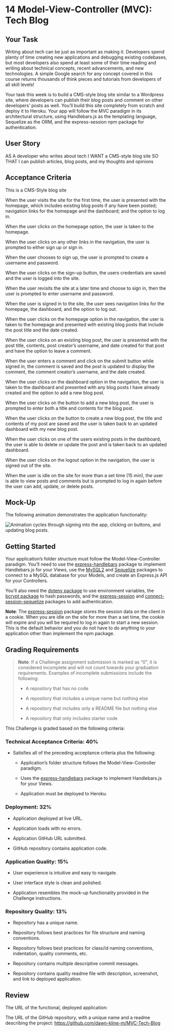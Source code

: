 # 14 Model-View-Controller (MVC): Tech Blog

## Your Task

Writing about tech can be just as important as making it. Developers spend plenty of time creating new applications and debugging existing codebases, but most developers also spend at least some of their time reading and writing about technical concepts, recent advancements, and new technologies. A simple Google search for any concept covered in this course returns thousands of think pieces and tutorials from developers of all skill levels!

Your task this week is to build a CMS-style blog site similar to a Wordpress site, where developers can publish their blog posts and comment on other developers’ posts as well. You’ll build this site completely from scratch and deploy it to Heroku. Your app will follow the MVC paradigm in its architectural structure, using Handlebars.js as the templating language, Sequelize as the ORM, and the express-session npm package for authentication.

## User Story


AS A developer who writes about tech
I WANT a CMS-style blog site
SO THAT I can publish articles, blog posts, and my thoughts and opinions


## Acceptance Criteria

This is a CMS-Style blog site

When the user visits the site for the first time, the user is presented with the homepage, which includes existing blog posts if any have been posted; navigation links for the homepage and the dashboard; and the option to log in.

When the user clicks on the homepage option, the user is taken to the homepage.

When the user clicks on any other links in the navigation, the user is prompted to either sign up or sign in.

When the user chooses to sign up, the user is prompted to create a username and password.

When the user clicks on the sign-up button, the users  credentials are saved and the user is logged into the site.

When the user revisits the site at a later time and choose to sign in, then the user is prompted to enter username and password.

When the user is signed  in to the site, the user sees navigation links for the homepage, the dashboard, and the option to log out.

When the user clicks on the homepage option in the navigation, the user is taken  to the homepage and presented with existing blog posts that include the post title and the date created.

When the user clicks on an existing blog post, the user is  presented with the post title, contents, post creator’s username, and date created for that post and have the option to leave a comment.

When the user enters a comment and click on the submit button while signed in, the comment is saved and the post is updated to display the comment, the comment creator’s username, and the date created.

When the user clicks on the dashboard option in the navigation, the user is taken to the dashboard and presented with any blog posts I have already created and the option to add a new blog post.

When the user clicks on the button to add a new blog post, the user is prompted to enter both a title and contents for the blog post.

When the user clicks on the button to create a new blog post, the title and contents of my post are saved and the user is taken back to an updated dashboard with my new blog post.

When the user clicks on one of the users existing posts in the dashboard, the user is able to delete or update the post and is taken back to an updated dashboard.

When the user clicks on the logout option in the navigation, the user is signed out of the site.

When the  user is idle on the site for more than a set time (15 min), the user is able to view posts and comments but is prompted to log in again before the user can add, update, or delete posts.


## Mock-Up

The following animation demonstrates the application functionality:

![Animation cycles through signing into the app, clicking on buttons, and updating blog posts.](./Assets/14-mvc-homework-demo-01.gif) 

## Getting Started

Your application’s folder structure must follow the Model-View-Controller paradigm. You’ll need to use the [express-handlebars](https://www.npmjs.com/package/express-handlebars) package to implement Handlebars.js for your Views, use the [MySQL2](https://www.npmjs.com/package/mysql2) and [Sequelize](https://www.npmjs.com/package/sequelize) packages to connect to a MySQL database for your Models, and create an Express.js API for your Controllers.

You’ll also need the [dotenv package](https://www.npmjs.com/package/dotenv) to use environment variables, the [bcrypt package](https://www.npmjs.com/package/bcrypt) to hash passwords, and the [express-session](https://www.npmjs.com/package/express-session) and [connect-session-sequelize](https://www.npmjs.com/package/connect-session-sequelize) packages to add authentication.

**Note**: The [express-session](https://www.npmjs.com/package/express-session) package stores the session data on the client in a cookie. When you are idle on the site for more than a set time, the cookie will expire and you will be required to log in again to start a new session. This is the default behavior and you do not have to do anything to your application other than implement the npm package.

## Grading Requirements

> **Note**: If a Challenge assignment submission is marked as “0”, it is considered incomplete and will not count towards your graduation requirements. Examples of incomplete submissions include the following:
>
> * A repository that has no code
>
> * A repository that includes a unique name but nothing else
>
> * A repository that includes only a README file but nothing else
>
> * A repository that only includes starter code

This Challenge is graded based on the following criteria:

### Technical Acceptance Criteria: 40%

* Satisfies all of the preceding acceptance criteria plus the following:

    * Application’s folder structure follows the Model-View-Controller paradigm.

    * Uses the [express-handlebars](https://www.npmjs.com/package/express-handlebars) package to implement Handlebars.js for your Views.

    * Application must be deployed to Heroku.

### Deployment: 32%

* Application deployed at live URL.

* Application loads with no errors.

* Application GitHub URL submitted.

* GitHub repository contains application code.

### Application Quality: 15%

* User experience is intuitive and easy to navigate.

* User interface style is clean and polished.

* Application resembles the mock-up functionality provided in the Challenge instructions.

### Repository Quality: 13%

* Repository has a unique name.

* Repository follows best practices for file structure and naming conventions.

* Repository follows best practices for class/id naming conventions, indentation, quality comments, etc.

* Repository contains multiple descriptive commit messages.

* Repository contains quality readme file with description, screenshot, and link to deployed application.

## Review

The URL of the functional, deployed application:

The URL of the GitHub repository, with a unique name and a readme describing the project: https://github.com/dawn-kline-m/MVC-Tech-Blog
